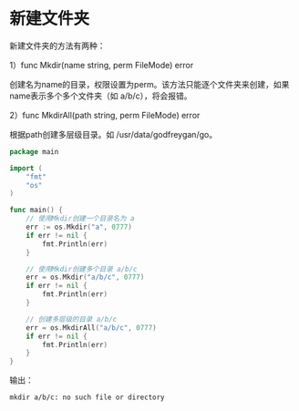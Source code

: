 # 新建文件夹

新建文件夹的方法有两种：

1）func Mkdir(name string, perm FileMode) error

创建名为name的目录，权限设置为perm。该方法只能逐个文件夹来创建，如果name表示多个多个文件夹（如 a/b/c），将会报错。


2）func MkdirAll(path string, perm FileMode) error

根据path创建多层级目录。如 /usr/data/godfreygan/go。


```go
package main

import (
	"fmt"
	"os"
)

func main() {
	// 使用Mkdir创建一个目录名为 a
	err := os.Mkdir("a", 0777)
	if err != nil {
		fmt.Println(err)
	}

	// 使用Mkdir创建多个目录 a/b/c
	err = os.Mkdir("a/b/c", 0777)
	if err != nil {
		fmt.Println(err)
	}

	// 创建多层级的目录 a/b/c
	err = os.MkdirAll("a/b/c", 0777)
	if err != nil {
		fmt.Println(err)
	}
}
```
输出：
```text
mkdir a/b/c: no such file or directory
```
